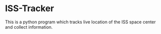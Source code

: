 # ISS-Tracker
This is a python program which tracks live location of the ISS space center and collect information.
